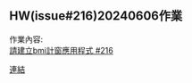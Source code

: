## HW(issue#216)20240606作業
作業內容:  
[請建立bmi計窗應用程式 #216](https://github.com/roberthsu2003/__11304_python_2024_tvdi__/issues/216)

[ 連結]()

